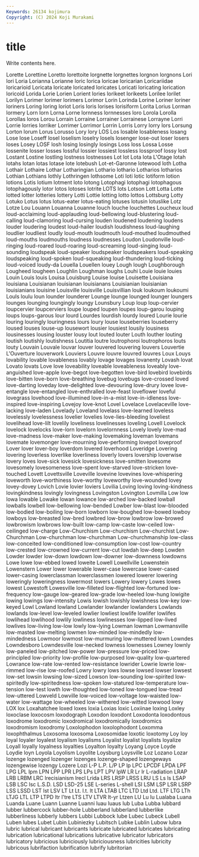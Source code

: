 ```yaml
---
Keywords: 26134 kojimura
Copyright: (C) 2024 Koji Murakami
---
```


# title

Write contents here.



 Lorette Lorettine Loretto lorettoite lorgnette
lorgnettes lorgnon lorgnons Lori lori Loria Lorianna Lorianne loric lorica
loricae loricarian Loricariidae loricarioid Loricata loricate loricated loricates Loricati loricating
lorication loricoid Lorida Lorie Lorien Lorient lories lorikeet lorikeets Lorilee
lorilet Lorilyn Lorimer lorimer lorimers Lorimor Lorin Lorinda Lorine Loriner
loriner loriners Loring loring loriot Loris loris lorises lorisiform Lorita
Lorius Lorman lormery Lorn lorn Lorna Lorne lornness lornnesses loro
Lorola Lorolla Lorollas loros Lorou Lorrain Lorraine Lorrainer Lorrainese Lorrayne
Lorri Lorrie lorries lorriker Lorrimer Lorrimor Lorrin Lorris Lorry lorry
lors Lorsung Lorton lorum Lorus Lorusso Lory lory LOS Los
losable losableness losang Lose lose Loseff losel loselism loselry losels
losenger lose-out loser losers loses Losey LOSF losh losing losingly
losings Loss loss Lossa Losse lossenite losser losses lossful lossier
lossiest lossless lossproof lossy lost Lostant Lostine lostling lostness lostnesses
Lot lot Lota lota L'Otage lotah lotahs lotan lotas lotase
lote lotebush Lot-et-Garonne lotewood loth Lotha Lothair Lothaire Lothar Lotharingian
Lothario lothario Lotharios lotharios Lothian Lothians lothly Lothringen lothsome Loti
loti lotic lotiform lotion lotions Lotis lotium lotment loto lotong
Lotophagi lotophagi lotophagous lotophagously lotor lotos lotoses lotrite LOTS lots
Lotson Lott Lotta Lotte lotted lotter lotteries lottery Lotti Lottie
lotting lotto lottos Lottsburg Lotty Lotuko Lotus lotus lotus-eater lotus-eating
lotuses lotusin lotuslike Lotz Lotze Lou Louann Louanna Louanne louch
louche louchettes Loucheux loud loud-acclaiming loud-applauding loud-bellowing loud-blustering loud-calling loud-clamoring
loud-cursing louden loudened loudening loudens louder loudering loudest loud-hailer loudish
loudishness loud-laughing loudlier loudliest loudly loud-mouth loudmouth loud-mouthed loudmouthed loud-mouths
loudmouths loudness loudnesses Loudon Loudonville loud-ringing loud-roared loud-roaring loud-screaming loud-singing
loud-sounding loudspeak loud-speaker loudspeaker loudspeakers loud-speaking loudspeaking loud-spoken loud-squeaking loud-thundering
loud-ticking loud-voiced loudy-da Louella Louellen louey Lough lough Loughborough Lougheed
lougheen Loughlin Loughman loughs Louhi Louie louie louies Louin Louis
louis Louisa Louisburg Louise louise Louisette Louisiana louisiana Louisianan louisianan
louisianans Louisianian louisianian louisianians louisine Louisville louisville Louisvillian louk loukoum
loukoumi Louls loulu loun lounder lounderer Lounge lounge lounged lounger
loungers lounges lounging loungingly loungy Lounsbury Loup loup loup-cervier loupcervier
loupcerviers loupe louped loupen loupes loup-garou louping loups loups-garous lour
lourd Lourdes lourdish lourdy loured Lourie lourie louring louringly louringness
lours loury louse louseberries louseberry loused louses louse-up lousewort lousier
lousiest lousily lousiness lousinesses lousing louster lousy lout louted louter
Louth louther louting loutish loutishly loutishness Loutitia loutre loutrophoroi loutrophoros
louts louty Louvain Louvale louvar louver louvered louvering louvers Louvertie
L'Ouverture louverwork Louviers Louvre louvre louvred louvres Loux Louys lovability
lovable lovableness lovably lovage lovages lovanenty Lovash lovat Lovato lovats
Love love loveability loveable loveableness loveably love-anguished love-apple love-begot love-begotten
love-bird lovebird lovebirds love-bitten love-born love-breathing lovebug lovebugs love-crossed loved
love-darting loveday love-delighted love-devouring love-drury lovee love-entangle love-entangled love-enthralled love-feast
loveflower loveful lovegrass lovehood love-illumined love-in-a-mist love-in-idleness love-inspired love-inspiring Lovejoy
love-knot Lovel Lovelace Lovelaceville love-lacking love-laden Lovelady Loveland lovelass love-learned
loveless lovelessly lovelessness lovelier lovelies love-lies-bleeding loveliest lovelihead love-lilt lovelily
loveliness lovelinesses loveling Lovell Lovelock lovelock lovelocks love-lorn lovelorn lovelornness
Lovely lovely love-mad love-madness love-maker love-making lovemaking loveman lovemans lovemate
lovemonger love-mourning love-performing lovepot loveproof Lover lover lover-boy loverdom lovered
loverhood Loveridge Lovering lovering loverless loverlike loverliness loverly lovers lovership
loverwise lovery loves love-sick lovesick lovesickness love-smitten lovesome lovesomely lovesomeness
love-spent love-starved love-stricken love-touched Lovett Lovettsville Loveville lovevine lovevines love-whispering
loveworth love-worthiness love-worthy loveworthy love-wounded lovey lovey-dovey Lovich Lovie lovier
loviers Lovilia Loving loving loving-kindness lovingkindness lovingly lovingness Lovingston Lovington
Lovmilla Low low lowa lowable Lowake lowan lowance low-arched low-backed
lowball lowballs lowbell low-bellowing low-bended Lowber low-blast low-blooded low-bodied low-boiling
low-born lowborn low-boughed low-bowed lowboy lowboys low-breasted low-bred lowbred low-brow
lowbrow low-browed lowbrowism lowbrows low-built low-camp low-caste low-ceiled low-ceilinged low-charge
Low-Churchism Low-churchism Low-churchist Low-Churchman Low-churchman low-churchman Low-churchmanship low-class low-conceited low-conditioned
low-consumption low-cost low-country low-crested low-crowned low-current low-cut lowdah low-deep Lowden
Lowder lowder low-down lowdown low-downer low-downness lowdowns Lowe lowe low-ebbed
lowed loweite Lowell Lowellville Lowenstein Lowenstern Lower lower lowerable lower-case
lowercase lower-cased lower-casing lowerclassman lowerclassmen lowered lowerer lowering loweringly loweringness
lowermost lowers Lowery lowery Lowes lowes lowest Lowestoft Lowesville low-filleted
low-flighted low-fortuned low-frequency low-gauge low-geared low-grade low-heeled low-hung lowigite lowing
lowings low-intensity Lowis lowish lowishly lowishness low-key low-keyed Lowl Lowland
lowland Lowlander lowlander lowlanders Lowlands lowlands low-level low-leveled lowlier lowliest
lowlife lowlifer lowlifes lowlihead lowlihood lowlily lowliness lowlinesses low-lipped low-lived
lowlives low-living low-low lowly low-lying Lowman lowman Lowmansville low-masted low-melting
lowmen low-minded low-mindedly low-mindedness Lowmoor lowmost low-murmuring low-muttered lown Lowndes
Lowndesboro Lowndesville low-necked lowness lownesses Lowney lownly low-paneled low-pitched low-power
low-pressure low-priced low-principled low-priority low-profile low-purposed low-quality low-quartered Lowrance low-rate
low-rented low-resistance lowrider Lowrie lowrie low-rimmed low-rise low-roofed Lowry lowry
lows lowse lowsed lowser lowsest low-set lowsin lowsing low-sized Lowson
low-sounding low-spirited low-spiritedly low-spiritedness low-spoken low-statured low-temperature low-tension low-test lowth
low-thoughted low-toned low-tongued low-tread low-uttered Lowveld Lowville low-voiced low-voltage low-waisted
low-water low-wattage low-wheeled low-withered low-witted lowwood lowy LOX lox Loxahatchee
loxed loxes loxia Loxias loxic Loxiinae loxing Loxley loxoclase loxocosm
loxodograph Loxodon loxodont Loxodonta loxodontous loxodrome loxodromic loxodromical loxodromically loxodromics
loxodromism loxodromy Loxolophodon loxolophodont Loxomma loxophthalmus Loxosoma loxosoma Loxosomidae loxotic
loxotomy Loy loy loyal loyaler loyalest loyalism loyalisms Loyalist loyalist
loyalists loyalize Loyall loyally loyalness loyalties Loyalton loyalty Loyang Loyce
Loyde Loydie loyn Loyola Loyolism Loyolite Loysburg Loysville Loz Lozano
Lozar lozenge lozenged lozenger lozenges lozenge-shaped lozengeways lozengewise lozengy Lozere
Lozi L-P L.P. L/P LP lp LPC LPCDF LPDA LPF
LPG LPL lpm LPN LPP LPR LPS LPs LPT LPV
lpW LR Lr lr L-radiation LRAP LRB LRBM LRC lrecisianism
lrecl Lrida LRS LRSP LRSS LRU LS Ls ls LSAP
LSB LSC lsc L.S.D. LSD LSD-25 LSE L-series L-shell LSI
LSM LSP LSR LSRP LSS LSSD LST lst LSV LT
Lt Lt. l.t. lt LTA LTAB LTC LTD Ltd Ltd.
LTF LTG LTh LTJG LTL LTP LTPD ltr l'tre LTS
LTV LTVR lt-yr Ltzen LU Lu lu Lualaba Luana Luanda
Luane Luann Luanne Luanni luau luaus lub Luba Lubba lubbard
lubber lubbercock lubber-hole Lubberland lubberland lubberlike lubberliness lubberly lubbers Lubbi
Lubbock lube Lubec Lubeck Lubell Luben lubes Lubet Lubin Lubiniezky
Lubitsch Lubke Lublin Lubow lubra lubric lubrical lubricant lubricants lubricate
lubricated lubricates lubricating lubrication lubricational lubrications lubricative lubricator lubricators lubricatory
lubricious lubriciously lubriciousness lubricities lubricity lubricous lubrifaction lubrification lubrify lubritorian
